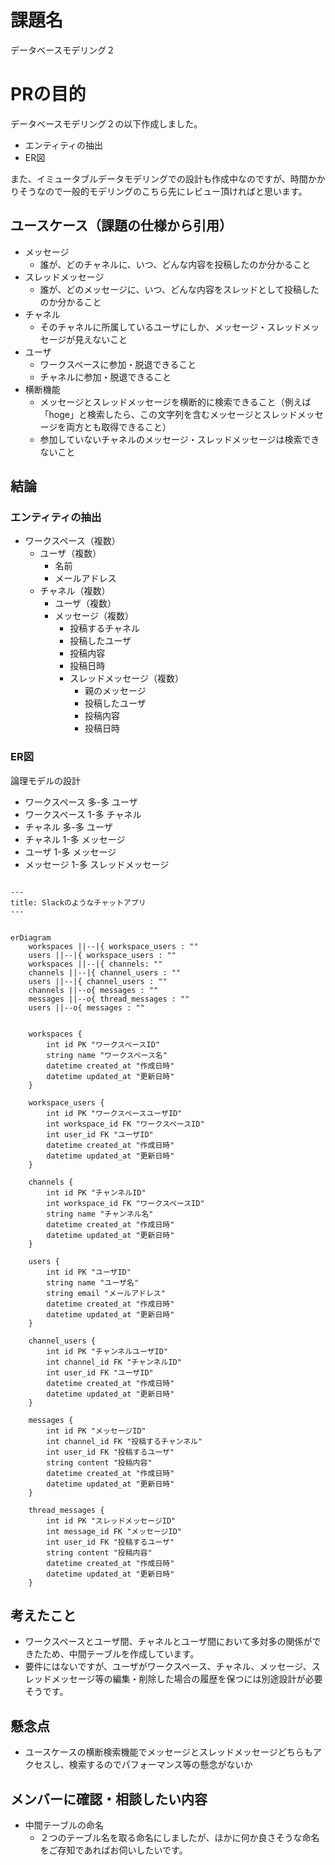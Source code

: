 # 課題名
データベースモデリング２
# PRの目的
データベースモデリング２の以下作成しました。
- エンティティの抽出
- ER図

また、イミュータブルデータモデリングでの設計も作成中なのですが、時間かかりそうなので一般的モデリングのこちら先にレビュー頂ければと思います。


## ユースケース（課題の仕様から引用）
- メッセージ
    - 誰が、どのチャネルに、いつ、どんな内容を投稿したのか分かること
- スレッドメッセージ
    - 誰が、どのメッセージに、いつ、どんな内容をスレッドとして投稿したのか分かること
- チャネル
    - そのチャネルに所属しているユーザにしか、メッセージ・スレッドメッセージが見えないこと
- ユーザ
    - ワークスペースに参加・脱退できること
    - チャネルに参加・脱退できること
- 横断機能
    - メッセージとスレッドメッセージを横断的に検索できること（例えば「hoge」と検索したら、この文字列を含むメッセージとスレッドメッセージを両方とも取得できること）
    - 参加していないチャネルのメッセージ・スレッドメッセージは検索できないこと


## 結論
### エンティティの抽出
- ワークスペース（複数）
    - ユーザ（複数）
        - 名前
        - メールアドレス
    - チャネル（複数）
        - ユーザ（複数）
        - メッセージ（複数）
            - 投稿するチャネル
            - 投稿したユーザ
            - 投稿内容
            - 投稿日時
            - スレッドメッセージ（複数）
                - 親のメッセージ
                - 投稿したユーザ
                - 投稿内容
                - 投稿日時


### ER図
論理モデルの設計
- ワークスペース 多-多 ユーザ
- ワークスペース 1-多 チャネル
- チャネル 多-多 ユーザ
- チャネル 1-多 メッセージ
- ユーザ 1-多 メッセージ
- メッセージ 1-多 スレッドメッセージ





```mermaid

---
title: Slackのようなチャットアプリ
---


erDiagram
    workspaces ||--|{ workspace_users : ""
    users ||--|{ workspace_users : ""
    workspaces ||--|{ channels: ""
    channels ||--|{ channel_users : ""
    users ||--|{ channel_users : ""
    channels ||--o{ messages : ""
    messages ||--o{ thread_messages : ""
    users ||--o{ messages : ""


    workspaces {
        int id PK "ワークスペースID"
        string name "ワークスペース名"
        datetime created_at "作成日時"
        datetime updated_at "更新日時"
    }

    workspace_users {
        int id PK "ワークスペースユーザID"
        int workspace_id FK "ワークスペースID"
        int user_id FK "ユーザID"
        datetime created_at "作成日時"
        datetime updated_at "更新日時"
    }

    channels {
        int id PK "チャンネルID"
        int workspace_id FK "ワークスペースID"
        string name "チャンネル名"
        datetime created_at "作成日時"
        datetime updated_at "更新日時"
    }

    users {
        int id PK "ユーザID"
        string name "ユーザ名"
        string email "メールアドレス"
        datetime created_at "作成日時"
        datetime updated_at "更新日時"
    }

    channel_users {
        int id PK "チャンネルユーザID"
        int channel_id FK "チャンネルID"
        int user_id FK "ユーザID"
        datetime created_at "作成日時"
        datetime updated_at "更新日時"
    }

    messages {
        int id PK "メッセージID"
        int channel_id FK "投稿するチャンネル"
        int user_id FK "投稿するユーザ"
        string content "投稿内容"
        datetime created_at "作成日時"
        datetime updated_at "更新日時"
    }

    thread_messages {
        int id PK "スレッドメッセージID"
        int message_id FK "メッセージID"
        int user_id FK "投稿するユーザ"
        string content "投稿内容"
        datetime created_at "作成日時"
        datetime updated_at "更新日時"
    }

```

## 考えたこと
- ワークスペースとユーザ間、チャネルとユーザ間において多対多の関係ができたため、中間テーブルを作成しています。
- 要件にはないですが、ユーザがワークスペース、チャネル、メッセージ、スレッドメッセージ等の編集・削除した場合の履歴を保つには別途設計が必要そうです。


## 懸念点
- ユースケースの横断検索機能でメッセージとスレッドメッセージどちらもアクセスし、検索するのでパフォーマンス等の懸念がないか



## メンバーに確認・相談したい内容
- 中間テーブルの命名
    - ２つのテーブル名を取る命名にしましたが、ほかに何か良さそうな命名をご存知であればお伺いしたいです。
